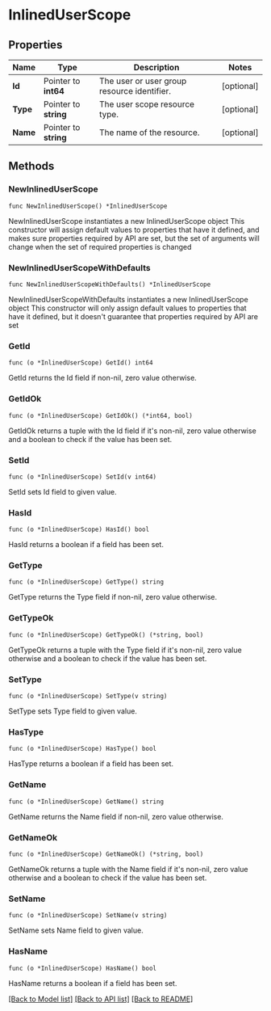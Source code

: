 # InlinedUserScope

## Properties

Name | Type | Description | Notes
------------ | ------------- | ------------- | -------------
**Id** | Pointer to **int64** | The user or user group resource identifier. | [optional] 
**Type** | Pointer to **string** | The user scope resource type. | [optional] 
**Name** | Pointer to **string** | The name of the resource. | [optional] 

## Methods

### NewInlinedUserScope

`func NewInlinedUserScope() *InlinedUserScope`

NewInlinedUserScope instantiates a new InlinedUserScope object
This constructor will assign default values to properties that have it defined,
and makes sure properties required by API are set, but the set of arguments
will change when the set of required properties is changed

### NewInlinedUserScopeWithDefaults

`func NewInlinedUserScopeWithDefaults() *InlinedUserScope`

NewInlinedUserScopeWithDefaults instantiates a new InlinedUserScope object
This constructor will only assign default values to properties that have it defined,
but it doesn't guarantee that properties required by API are set

### GetId

`func (o *InlinedUserScope) GetId() int64`

GetId returns the Id field if non-nil, zero value otherwise.

### GetIdOk

`func (o *InlinedUserScope) GetIdOk() (*int64, bool)`

GetIdOk returns a tuple with the Id field if it's non-nil, zero value otherwise
and a boolean to check if the value has been set.

### SetId

`func (o *InlinedUserScope) SetId(v int64)`

SetId sets Id field to given value.

### HasId

`func (o *InlinedUserScope) HasId() bool`

HasId returns a boolean if a field has been set.

### GetType

`func (o *InlinedUserScope) GetType() string`

GetType returns the Type field if non-nil, zero value otherwise.

### GetTypeOk

`func (o *InlinedUserScope) GetTypeOk() (*string, bool)`

GetTypeOk returns a tuple with the Type field if it's non-nil, zero value otherwise
and a boolean to check if the value has been set.

### SetType

`func (o *InlinedUserScope) SetType(v string)`

SetType sets Type field to given value.

### HasType

`func (o *InlinedUserScope) HasType() bool`

HasType returns a boolean if a field has been set.

### GetName

`func (o *InlinedUserScope) GetName() string`

GetName returns the Name field if non-nil, zero value otherwise.

### GetNameOk

`func (o *InlinedUserScope) GetNameOk() (*string, bool)`

GetNameOk returns a tuple with the Name field if it's non-nil, zero value otherwise
and a boolean to check if the value has been set.

### SetName

`func (o *InlinedUserScope) SetName(v string)`

SetName sets Name field to given value.

### HasName

`func (o *InlinedUserScope) HasName() bool`

HasName returns a boolean if a field has been set.


[[Back to Model list]](../README.md#documentation-for-models) [[Back to API list]](../README.md#documentation-for-api-endpoints) [[Back to README]](../README.md)


